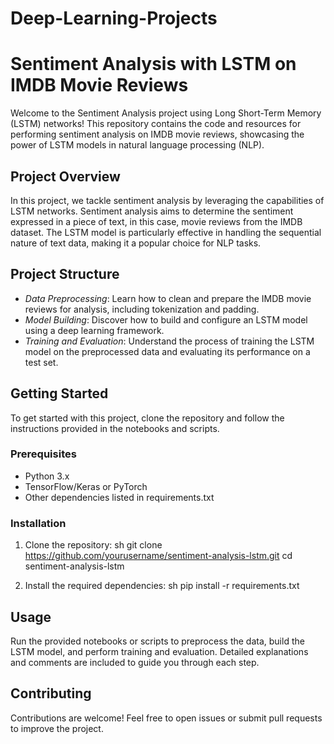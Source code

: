 # Deep-Learning-Projects
# Sentiment Analysis with LSTM on IMDB Movie Reviews

Welcome to the Sentiment Analysis project using Long Short-Term Memory (LSTM) networks! This repository contains the code and resources for performing sentiment analysis on IMDB movie reviews, showcasing the power of LSTM models in natural language processing (NLP).

## Project Overview

In this project, we tackle sentiment analysis by leveraging the capabilities of LSTM networks. Sentiment analysis aims to determine the sentiment expressed in a piece of text, in this case, movie reviews from the IMDB dataset. The LSTM model is particularly effective in handling the sequential nature of text data, making it a popular choice for NLP tasks.

## Project Structure

- *Data Preprocessing*: Learn how to clean and prepare the IMDB movie reviews for analysis, including tokenization and padding.
- *Model Building*: Discover how to build and configure an LSTM model using a deep learning framework.
- *Training and Evaluation*: Understand the process of training the LSTM model on the preprocessed data and evaluating its performance on a test set.

## Getting Started

To get started with this project, clone the repository and follow the instructions provided in the notebooks and scripts. 

### Prerequisites

- Python 3.x
- TensorFlow/Keras or PyTorch
- Other dependencies listed in requirements.txt

### Installation

1. Clone the repository:
   sh
   git clone https://github.com/yourusername/sentiment-analysis-lstm.git
   cd sentiment-analysis-lstm
   

2. Install the required dependencies:
   sh
   pip install -r requirements.txt
   

## Usage

Run the provided notebooks or scripts to preprocess the data, build the LSTM model, and perform training and evaluation. Detailed explanations and comments are included to guide you through each step.

## Contributing

Contributions are welcome! Feel free to open issues or submit pull requests to improve the project.
